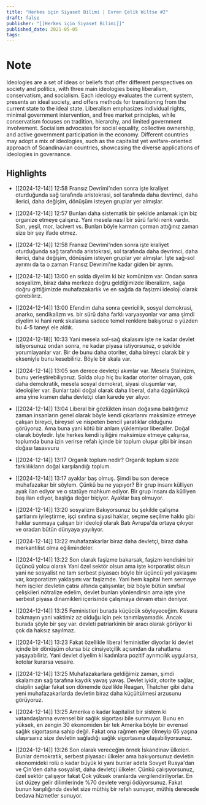 ```yaml
---
title: "Herkes için Siyaset Bilimi | Evren Çelik Wiltse #2"
draft: false
publisher: "[[Herkes için Siyaset Bilimi]]"
published_date: 2021-05-05
tags:
---
```

# Note
 Ideologies are a set of ideas or beliefs that offer different perspectives on society and politics, with three main ideologies being liberalism, conservatism, and socialism.
Each ideology evaluates the current system, presents an ideal society, and offers methods for transitioning from the current state to the ideal state.
Liberalism emphasizes individual rights, minimal government intervention, and free market principles, while conservatism focuses on tradition, hierarchy, and limited government involvement. Socialism advocates for social equality, collective ownership, and active government participation in the economy.
Different countries may adopt a mix of ideologies, such as the capitalist yet welfare-oriented approach of Scandinavian countries, showcasing the diverse applications of ideologies in governance.


## Highlights
* [[2024-12-14]] 12:58  Fransız Devrimi’nden sonra işte kraliyet oturduğunda sağ tarafında aristokrasi, sol tarafında daha devrimci, daha ilerici, daha değişim, dönüşüm isteyen gruplar yer almışlar.

* [[2024-12-14]] 12:57  Bunları daha sistematik bir şekilde anlamak için biz organize etmeye çalışırız. Yani mesela nasıl bir sürü farklı renk vardır. Sarı, yeşil, mor, lacivert vs. Bunları böyle karman çorman attığınız zaman size bir şey ifade etmez.

* [[2024-12-14]] 12:58  Fransız Devrimi'nden sonra işte kraliyet oturduğunda sağ tarafında aristokrasi, sol tarafında daha devrimci, daha ilerici, daha değişim, dönüşüm isteyen gruplar yer almışlar. İşte sağ-sol ayrımı da ta o zaman Fransız Devrimi'ne kadar giden bir ayrım.

* [[2024-12-14]] 13:00  en solda diyelim ki biz komünizm var. Ondan sonra sosyalizm, biraz daha merkeze doğru geldiğimizde liberalizm, sağa doğru gittiğimizde muhafazakarlık ve en sağda da faşizmi ideoloji olarak görebiliriz.

* [[2024-12-14]] 13:00  Efendim daha sonra çevricilik, sosyal demokrasi, anarko, sendikalizm vs. bir sürü daha farklı varyasyonlar var ama şimdi diyelim ki hani renk skalasına sadece temel renklere bakıyoruz o yüzden bu 4-5 taneyi ele aldık.

* [[2024-12-18]] 10:33  Yani mesela sol-sağ skalasını işte ne kadar devlet istiyorsunuz ondan sonra, ne kadar piyasa istiyorsunuz, o şekilde yorumlayanlar var. Bir de bunu daha otoriter, daha bireyci olarak bir y ekseniyle bunu kesebiliriz. Böyle bir skala var.

* [[2024-12-14]] 13:05  son derece devletçi akımlar var. Mesela Stalinizm, bunu yerleştirebiliyoruz. Solda olup hiç bu kadar otoriter olmayan, çok daha demokratik, mesela sosyal demokrat, siyasi oluşumlar var, ideolojiler var. Bunlar tabii doğal olarak daha liberal, daha özgürlükçü ama yine kısmen daha devletçi olan karede yer alıyor.

* [[2024-12-14]] 13:04  Liberal bir gözlükten insan doğasına baktığımız zaman insanların genel olarak böyle kendi çıkarlarını maksimize etmeye çalışan bireyci, bireysel ve nispeten bencil yaratıklar olduğunu görüyoruz. Ama buna yani kötü bir anlam yüklemiyor liberaller. Doğal olarak böyledir. İşte herkes kendi iyiliğini maksimize etmeye çalışırsa, toplumda buna izin verirse refah içinde bir toplum oluşur gibi bir insan doğası tasavvuru

* [[2024-12-14]] 13:17  Organik toplum nedir? Organik toplum sizde farklılıkların doğal karşılandığı toplum.

* [[2024-12-14]] 13:17  ayaklar baş olmuş. Şimdi bu son derece muhafazakar bir söylem. Çünkü bu ne yapıyor? Bir grup insanı külliyen ayak ilan ediyor ve o statüye mahkum ediyor. Bir grup insanı da külliyen baş ilan ediyor, başlığa değer biçiyor. Ayaklar baş olmuyor.

* [[2024-12-14]] 13:20  sosyalizm Bakıyorsunuz bu şekilde çalışma şartlarını iyileştirme, işçi sınıfına siyasi haklar, seçme seçilme hakkı gibi haklar sunmaya çalışan bir ideoloji olarak Batı Avrupa'da ortaya çıkıyor ve oradan bütün dünyaya yayılıyor.

* [[2024-12-14]] 13:22  muhafazakarlar biraz daha devletçi, biraz daha merkantilist olma eğilimindeler.

* [[2024-12-14]] 13:22  Son olarak faşizme bakarsak, faşizm kendisini bir üçüncü yolcu olarak Yani özel sektör olsun ama işte korporatist olsun yani ne sosyalist ne tam serbest piyasacı böyle bir üçüncü yol yaklaşımı var, korporatizm yaklaşımı var faşizmde. Yani hem kapital hem sermaye hem işçiler devletin çatısı altında çalışsınlar, biz böyle bütün sınıfsal çelişkileri nötralize edelim, devlet bunları yönlendirsin ama işte yine serbest piyasa dinamikleri içerisinde çalışmaya devam etsin deniyor.

* [[2024-12-14]] 13:25  Feministleri burada küçücük söyleyeceğim. Kusura bakmayın yani vaktimiz az olduğu için pek tanımlayamadık. Ancak burada şöyle bir şey var. devleti patriarkinin bir aracı olarak görüyor ki çok da haksız sayılmaz.

* [[2024-12-14]] 13:23  Fakat özellikle liberal feministler diyorlar ki devlet içinde bir dönüşüm olursa biz cinsiyetçilik açısından da rahatlama yaşayabiliriz. Yani devlet diyelim ki kadınlara pozitif ayrımcılık uygularsa, kotolar kurarsa vesaire.

* [[2024-12-14]] 13:25  Muhafazakarlara geldiğimiz zaman, şimdi skalamızın sağ tarafına kaydık yavaş yavaş. Devlet iyidir, otorite sağlar, disiplin sağlar fakat son dönemde özellikle Reagan, Thatcher gibi daha yeni muhafazakarlarda devletin biraz daha küçültülmesi arzusunu görüyoruz.

* [[2024-12-14]] 13:25  Amerika o kadar kapitalist bir sistem ki vatandaşlarına evrensel bir sağlık sigortası bile sunmuyor. Bunu en yüksek, en zengin 30 ekonomiden bir tek Amerika böyle bir evrensel sağlık sigortasına sahip değil. Fakat ona rağmen eğer ölmeyip 65 yaşına ulaşırsanız size devletin sağladığı sağlık sigortasına ulaşabiliyorsunuz.

* [[2024-12-14]] 13:26  Son olarak vereceğim örnek İskandinav ülkeleri. Bunlar demokratik, serbest piyasacı ülkeler ama bakıyorsunuz devletin ekonomideki rolü o kadar büyük ki yani bunlar adeta Sovyet Rusya'dan ve Çin'den daha sosyalist, daha devletçi ülkeler. Çünkü çalışıyorsunuz, özel sektör çalışıyor fakat Çok yüksek oranlarda vergilendiriliyorlar. En üst düzey gelir dilimlerinde %70 devlete vergi ödüyorsunuz. Fakat bunun karşılığında devlet size müthiş bir refah sunuyor, müthiş derecede bedava hizmetler sunuyor.

